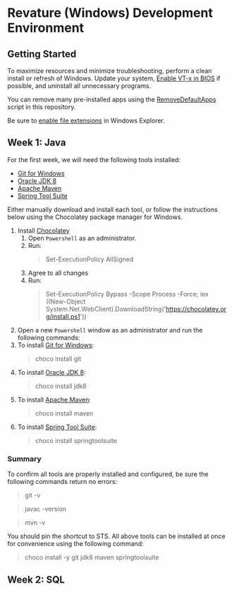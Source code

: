 # Revature (Windows) Development Environment
## Getting Started
To maximize resources and minimize troubleshooting, perform a clean install or refresh of Windows. Update your system, [Enable VT-x in BIOS](https://www.wikihow.tech/Enable-VT%E2%80%90x-in-BIOS) if possible, and uninstall all unnecessary programs. 

You can remove many pre-installed apps using the [RemoveDefaultApps](./RemoveDefaultApps.ps1) script in this repository.

Be sure to [enable file extensions](https://www.thewindowsclub.com/show-file-extensions-in-windows) in Windows Explorer.

## Week 1: Java
For the first week, we will need the following tools installed:
* [Git for Windows](https://git-scm.com)
* [Oracle JDK 8](https://www.oracle.com/technetwork/java/javase/downloads/jdk8-downloads-2133151.html)
* [Apache Maven](https://maven.apache.org/)
* [Spring Tool Suite](https://spring.io/tools3/sts/all) 

Either manually download and install each tool, or follow the instructions below using the Chocolatey package manager for Windows. 
1) Install [Chocolatey](https://chocolatey.org)
     1) Open `Powershell` as an administrator.
     2) Run:
         >Set-ExecutionPolicy AllSigned
     3) Agree to all changes
     4) Run:
         >Set-ExecutionPolicy Bypass -Scope Process -Force; iex ((New-Object System.Net.WebClient).DownloadString('https://chocolatey.org/install.ps1'))
2) Open a new `Powershell` window as an administrator and run the following commands:
3) To install [Git for Windows](https://git-scm.com):
    >choco install git
4) To install [Oracle JDK 8](https://www.oracle.com/technetwork/java/javase/downloads/jdk8-downloads-2133151.html):
    >choco install jdk8
5) To install [Apache Maven](https://maven.apache.org/):
    >choco install maven
6) To install [Spring Tool Suite](https://spring.io/tools3/sts/all):
    >choco install springtoolsuite

### Summary
To confirm all tools are properly installed and configured, be sure the following commands return no errors:
>git -v

>javac -version

>mvn -v

You should pin the shortcut to STS. All above tools can be installed at once for convenience using the following command:
>choco install -y git jdk8 maven springtoolsuite

## Week 2: SQL

